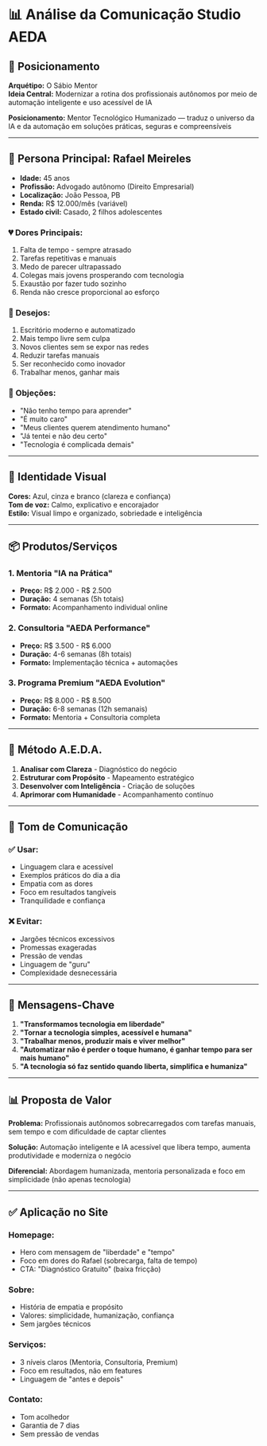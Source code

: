 # 📊 Análise da Comunicação Studio AEDA

## 🎯 Posicionamento

**Arquétipo:** O Sábio Mentor  
**Ideia Central:** Modernizar a rotina dos profissionais autônomos por meio de automação inteligente e uso acessível de IA

**Posicionamento:** Mentor Tecnológico Humanizado — traduz o universo da IA e da automação em soluções práticas, seguras e compreensíveis

---

## 👤 Persona Principal: Rafael Meireles

- **Idade:** 45 anos
- **Profissão:** Advogado autônomo (Direito Empresarial)
- **Localização:** João Pessoa, PB
- **Renda:** R$ 12.000/mês (variável)
- **Estado civil:** Casado, 2 filhos adolescentes

### 💔 Dores Principais:
1. Falta de tempo - sempre atrasado
2. Tarefas repetitivas e manuais
3. Medo de parecer ultrapassado
4. Colegas mais jovens prosperando com tecnologia
5. Exaustão por fazer tudo sozinho
6. Renda não cresce proporcional ao esforço

### 🎯 Desejos:
1. Escritório moderno e automatizado
2. Mais tempo livre sem culpa
3. Novos clientes sem se expor nas redes
4. Reduzir tarefas manuais
5. Ser reconhecido como inovador
6. Trabalhar menos, ganhar mais

### 🚫 Objeções:
- "Não tenho tempo para aprender"
- "É muito caro"
- "Meus clientes querem atendimento humano"
- "Já tentei e não deu certo"
- "Tecnologia é complicada demais"

---

## 🎨 Identidade Visual

**Cores:** Azul, cinza e branco (clareza e confiança)  
**Tom de voz:** Calmo, explicativo e encorajador  
**Estilo:** Visual limpo e organizado, sobriedade e inteligência

---

## 📦 Produtos/Serviços

### 1. Mentoria "IA na Prática"
- **Preço:** R$ 2.000 - R$ 2.500
- **Duração:** 4 semanas (5h totais)
- **Formato:** Acompanhamento individual online

### 2. Consultoria "AEDA Performance"
- **Preço:** R$ 3.500 - R$ 6.000
- **Duração:** 4-6 semanas (8h totais)
- **Formato:** Implementação técnica + automações

### 3. Programa Premium "AEDA Evolution"
- **Preço:** R$ 8.000 - R$ 8.500
- **Duração:** 6-8 semanas (12h semanais)
- **Formato:** Mentoria + Consultoria completa

---

## 🔄 Método A.E.D.A.

1. **Analisar com Clareza** - Diagnóstico do negócio
2. **Estruturar com Propósito** - Mapeamento estratégico
3. **Desenvolver com Inteligência** - Criação de soluções
4. **Aprimorar com Humanidade** - Acompanhamento contínuo

---

## 💬 Tom de Comunicação

### ✅ Usar:
- Linguagem clara e acessível
- Exemplos práticos do dia a dia
- Empatia com as dores
- Foco em resultados tangíveis
- Tranquilidade e confiança

### ❌ Evitar:
- Jargões técnicos excessivos
- Promessas exageradas
- Pressão de vendas
- Linguagem de "guru"
- Complexidade desnecessária

---

## 🎯 Mensagens-Chave

1. **"Transformamos tecnologia em liberdade"**
2. **"Tornar a tecnologia simples, acessível e humana"**
3. **"Trabalhar menos, produzir mais e viver melhor"**
4. **"Automatizar não é perder o toque humano, é ganhar tempo para ser mais humano"**
5. **"A tecnologia só faz sentido quando liberta, simplifica e humaniza"**

---

## 📊 Proposta de Valor

**Problema:** Profissionais autônomos sobrecarregados com tarefas manuais, sem tempo e com dificuldade de captar clientes

**Solução:** Automação inteligente e IA acessível que libera tempo, aumenta produtividade e moderniza o negócio

**Diferencial:** Abordagem humanizada, mentoria personalizada e foco em simplicidade (não apenas tecnologia)

---

## ✅ Aplicação no Site

### Homepage:
- Hero com mensagem de "liberdade" e "tempo"
- Foco em dores do Rafael (sobrecarga, falta de tempo)
- CTA: "Diagnóstico Gratuito" (baixa fricção)

### Sobre:
- História de empatia e propósito
- Valores: simplicidade, humanização, confiança
- Sem jargões técnicos

### Serviços:
- 3 níveis claros (Mentoria, Consultoria, Premium)
- Foco em resultados, não em features
- Linguagem de "antes e depois"

### Contato:
- Tom acolhedor
- Garantia de 7 dias
- Sem pressão de vendas

